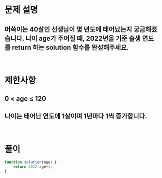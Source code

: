 # 문제 설명
## 머쓱이는 40살인 선생님이 몇 년도에 태어났는지 궁금해졌습니다. 나이 age가 주어질 때, 2022년을 기준 출생 연도를 return 하는 solution 함수를 완성해주세요.

<br>

# 제한사항
## 0 < age ≤ 120
## 나이는 태어난 연도에 1살이며 1년마다 1씩 증가합니다.

<br>

# 풀이

```js
function solution(age) {
    return 2022-age+1;
}
```
